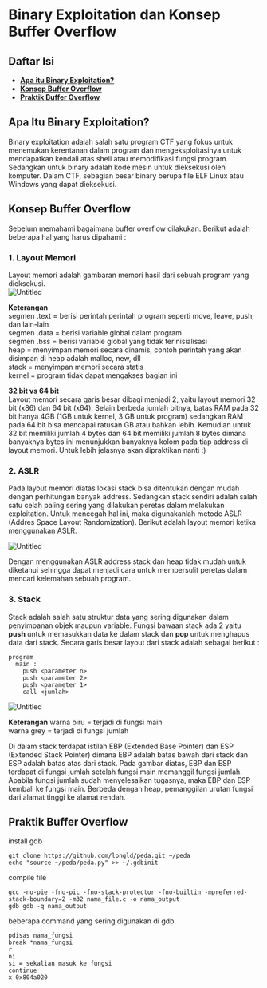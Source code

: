 # Binary Exploitation dan Konsep Buffer Overflow

## **Daftar Isi**

- [**Apa itu Binary Exploitation?**](#apa-itu-binary-exploitation?)
- [**Konsep Buffer Overflow**](#konsep-buffer-overflow)
- [**Praktik Buffer Overflow**](#konsep-forensik)

## Apa Itu Binary Exploitation?

Binary exploitation adalah salah satu program CTF yang fokus untuk menemukan kerentanan dalam program dan mengeksploitasinya untuk mendapatkan kendali atas shell atau
memodifikasi fungsi program. Sedangkan untuk binary adalah kode mesin untuk dieksekusi oleh komputer. Dalam CTF, sebagian besar binary berupa file ELF Linux atau Windows
yang dapat dieksekusi.

## Konsep Buffer Overflow

Sebelum memahami bagaimana buffer overflow dilakukan. Berikut adalah beberapa hal yang harus dipahami :

### 1. Layout Memori

Layout memori adalah gambaran memori hasil dari sebuah program yang dieksekusi.  
![Untitled](https://user-images.githubusercontent.com/87466033/129343635-8ccb66e2-1007-4a83-b1b5-d4a17a3c15cf.png)

**Keterangan**  
segmen .text = berisi perintah perintah program seperti move, leave, push, dan lain-lain  
segmen .data = berisi variable global dalam program  
segmen .bss = berisi variable global yang tidak terinisialisasi  
heap = menyimpan memori secara dinamis, contoh perintah yang akan disimpan di heap adalah malloc, new, dll  
stack = menyimpan memori secara statis  
kernel = program tidak dapat mengakses bagian ini

**32 bit vs 64 bit**  
Layout memori secara garis besar dibagi menjadi 2, yaitu layout memori 32 bit (x86) dan 64 bit (x64). Selain berbeda jumlah bitnya, batas RAM pada 32 bit hanya 4GB (1GB untuk
kernel, 3 GB untuk program) sedangkan RAM pada 64 bit bisa mencapai ratusan GB atau bahkan lebih. Kemudian untuk 32 bit memiliki jumlah 4 bytes dan 64 bit memiliki jumlah 8 bytes
dimana banyaknya bytes ini menunjukkan banyaknya kolom pada tiap address di layout memori. Untuk lebih jelasnya akan dipraktikan nanti :)

### 2. ASLR

Pada layout memori diatas lokasi stack bisa ditentukan dengan mudah dengan perhitungan banyak address. Sedangkan stack sendiri adalah salah satu celah paling sering yang dilakukan
peretas dalam melakukan exploitation. Untuk mencegah hal ini, maka digunakanlah metode ASLR (Addres Space Layout Randomization). Berikut adalah layout memori ketika menggunakan
ASLR.

![Untitled](https://user-images.githubusercontent.com/87466033/129348709-c35be273-96e8-4979-8c12-ee60cd7e8b71.png)

Dengan menggunakan ASLR address stack dan heap tidak mudah untuk diketahui sehingga dapat menjadi cara untuk mempersulit peretas dalam mencari kelemahan sebuah program.

### 3. Stack

Stack adalah salah satu struktur data yang sering digunakan dalam penyimpanan objek maupun variable. Fungsi bawaan stack ada 2 yaitu **push** untuk memasukkan data ke dalam stack
dan **pop** untuk menghapus data dari stack. Secara garis besar layout dari stack adalah sebagai berikut :

```
program
  main :
    push <parameter n>
    push <parameter 2>
    push <parameter 1>
    call <jumlah>
```

![Untitled](https://user-images.githubusercontent.com/87466033/129351559-65b6050b-6927-474c-b4a9-3cd6bd51fc0c.png)

**Keterangan**
warna biru = terjadi di fungsi main  
warna grey = terjadi di fungsi jumlah

Di dalam stack terdapat istilah EBP (Extended Base Pointer) dan ESP (Extended Stack Pointer) dimana EBP adalah batas bawah dari stack dan ESP adalah batas atas dari stack. Pada
gambar diatas, EBP dan ESP terdapat di fungsi jumlah setelah fungsi main memanggil fungsi jumlah. Apabila fungsi jumlah sudah menyelesaikan tugasnya, maka EBP dan ESP kembali ke
fungsi main. Berbeda dengan heap, pemanggilan urutan fungsi dari alamat tinggi ke alamat rendah.

## Praktik Buffer Overflow

install gdb

```
git clone https://github.com/longld/peda.git ~/peda
echo "source ~/peda/peda.py" >> ~/.gdbinit
```

compile file

```
gcc -no-pie -fno-pic -fno-stack-protector -fno-builtin -mpreferred-stack-boundary=2 -m32 nama_file.c -o nama_output
gdb gdb -q nama_output
```

beberapa command yang sering digunakan di gdb

```
pdisas nama_fungsi
break *nama_fungsi
r
ni
si = sekalian masuk ke fungsi
continue
x 0x804a020
```
